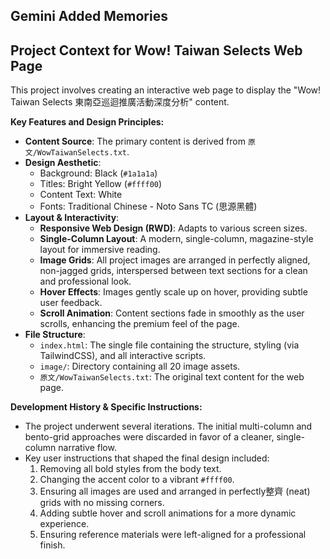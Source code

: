 ## Gemini Added Memories


## Project Context for Wow! Taiwan Selects Web Page
This project involves creating an interactive web page to display the "Wow! Taiwan Selects 東南亞巡迴推廣活動深度分析" content.

**Key Features and Design Principles:**
- **Content Source**: The primary content is derived from `原文/WowTaiwanSelects.txt`.
- **Design Aesthetic**:
    - Background: Black (`#1a1a1a`)
    - Titles: Bright Yellow (`#ffff00`)
    - Content Text: White
    - Fonts: Traditional Chinese - Noto Sans TC (思源黑體)
- **Layout & Interactivity**:
    - **Responsive Web Design (RWD)**: Adapts to various screen sizes.
    - **Single-Column Layout**: A modern, single-column, magazine-style layout for immersive reading.
    - **Image Grids**: All project images are arranged in perfectly aligned, non-jagged grids, interspersed between text sections for a clean and professional look.
    - **Hover Effects**: Images gently scale up on hover, providing subtle user feedback.
    - **Scroll Animation**: Content sections fade in smoothly as the user scrolls, enhancing the premium feel of the page.
- **File Structure**:
    - `index.html`: The single file containing the structure, styling (via TailwindCSS), and all interactive scripts.
    - `image/`: Directory containing all 20 image assets.
    - `原文/WowTaiwanSelects.txt`: The original text content for the web page.

**Development History & Specific Instructions:**
- The project underwent several iterations. The initial multi-column and bento-grid approaches were discarded in favor of a cleaner, single-column narrative flow.
- Key user instructions that shaped the final design included:
    1.  Removing all bold styles from the body text.
    2.  Changing the accent color to a vibrant `#ffff00`.
    3.  Ensuring all images are used and arranged in perfectly整齊 (neat) grids with no missing corners.
    4.  Adding subtle hover and scroll animations for a more dynamic experience.
    5.  Ensuring reference materials were left-aligned for a professional finish.